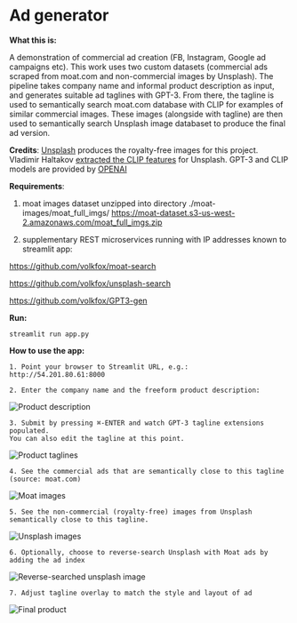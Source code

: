 # Ad generator
**What this is:**

A demonstration of commercial ad creation (FB, Instagram, Google ad campaigns etc). This work uses two custom datasets (commercial ads scraped from moat.com and non-commercial images by Unsplash). The pipeline takes company name and informal product description as input, and generates suitable ad taglines with GPT-3. From there, the tagline is used to semantically search moat.com database with CLIP for examples of similar commercial images. These images (alongside with tagline) are then used to semantically search Unsplash image databaset to produce the final ad version.

**Credits**: [Unsplash](unsplash.com) produces the royalty-free images for this project. Vladimir Haltakov [extracted the CLIP features](https://github.com/haltakov/natural-language-image-search) for Unsplash. GPT-3 and CLIP models are provided by [OPENAI](openai.com)

**Requirements**: 
1. moat images dataset unzipped into directory ./moat-images/moat_full_imgs/
https://moat-dataset.s3-us-west-2.amazonaws.com/moat_full_imgs.zip

3. supplementary REST microservices running with IP addresses known to streamlit app:


https://github.com/volkfox/moat-search

https://github.com/volkfox/unsplash-search

https://github.com/volkfox/GPT3-gen

**Run:**
```
streamlit run app.py
````

**How to use the app:**

```
1. Point your browser to Streamlit URL, e.g.: 
http://54.201.80.61:8000
```
```
2. Enter the company name and the freeform product description:
```
![Product description](./help-images/Untitled.png)
```
3. Submit by pressing ⌘-ENTER and watch GPT-3 tagline extensions populated.
You can also edit the tagline at this point.
```
![Product taglines](./help-images/Untitled%202.png)

```
4. See the commercial ads that are semantically close to this tagline (source: moat.com)
```

![Moat images](./help-images/Untitled%203.png)

```
5. See the non-commercial (royalty-free) images from Unsplash semantically close to this tagline.
```

![Unsplash images](./help-images/Untitled%204.png)

```
6. Optionally, choose to reverse-search Unsplash with Moat ads by adding the ad index
```
![Reverse-searched unsplash image](./help-images/Untitled%205.png)

```
7. Adjust tagline overlay to match the style and layout of ad
```
![Final product](./help-images/Untitled%206.png)
